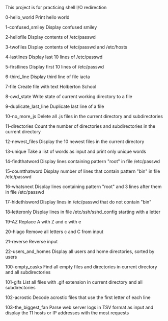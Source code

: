 This project is for practicing shell I/O redirection

0-hello_world
Print hello world

1-confused_smiley
Display confused smiley

2-hellofile
Display contents of /etc/passwd

3-twofiles
Display contents of /etc/passwd and /etc/hosts

4-lastlines
Display last 10 lines of /etc/passwd

5-firstlines
Display first 10 lines of /etc/passwd

6-third_line
Display third line of file iacta

7-file
Create file with text Holberton School

8-cwd_state
Write state of current working directory to a file

9-duplicate_last_line
Duplicate last line of a file

10-no_more_js
Delete all .js files in the current directory and subdirectories

11-directories
Count the number of directories and subdirectories in the current directory

12-newest_files
Display the 10 newest files in the current directory

13-unique
Take a list of words as input and print only unique words

14-findthatword
Display lines containing pattern "root" in file /etc/passwd

15-countthatword
Display number of lines that contain pattern "bin" in file /etc/passwd

16-whatsnext
Display lines containing pattern "root" and 3 lines after them in file /etc/passwd

17-hidethisword
Display lines in /etc/passwd that do not contain "bin"

18-letteronly
Display lines in file /etc/ssh/sshd_config starting with a letter

19-AZ
Replace A with Z and c with e

20-hiago
Remove all letters c and C from input

21-reverse
Reverse input

22-users_and_homes
Display all users and home directories, sorted by users

100-empty_casks
Find all empty files and directories in current directory and all subdirectories

101-gifs
List all files with .gif extension in current directory and all subdirectories

102-acrostic
Decode acrostic files that use the first letter of each line

103-the_biggest_fan
Parse web server logs in TSV format as input and display the 11 hosts or IP addresses with the most requests
